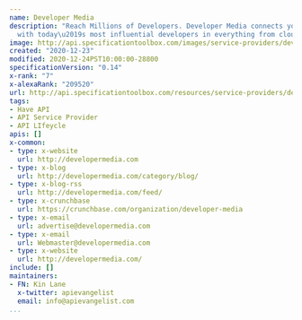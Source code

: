 ```yaml
---
name: Developer Media
description: "Reach Millions of Developers. Developer Media connects your company
  with today\u2019s most influential developers in everything from cloud to IoT."
image: http://api.specificationtoolbox.com/images/service-providers/developer-media.jpg
created: "2020-12-23"
modified: 2020-12-24PST10:00:00-28800
specificationVersion: "0.14"
x-rank: "7"
x-alexaRank: "209520"
url: http://api.specificationtoolbox.com/resources/service-providers/developer-media/
tags:
- Have API
- API Service Provider
- API LIfeycle
apis: []
x-common:
- type: x-website
  url: http://developermedia.com
- type: x-blog
  url: http://developermedia.com/category/blog/
- type: x-blog-rss
  url: http://developermedia.com/feed/
- type: x-crunchbase
  url: https://crunchbase.com/organization/developer-media
- type: x-email
  url: advertise@developermedia.com
- type: x-email
  url: Webmaster@developermedia.com
- type: x-website
  url: http://developermedia.com/
include: []
maintainers:
- FN: Kin Lane
  x-twitter: apievangelist
  email: info@apievangelist.com
...
```

